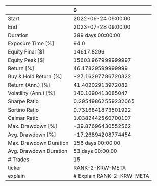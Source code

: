 |                        | 0                         |
|:-----------------------|:--------------------------|
| Start                  | 2022-06-24 09:00:00       |
| End                    | 2023-07-28 09:00:00       |
| Duration               | 399 days 00:00:00         |
| Exposure Time [%]      | 94.0                      |
| Equity Final [$]       | 14617.8296                |
| Equity Peak [$]        | 15603.967999999997        |
| Return [%]             | 46.17829599999999         |
| Buy & Hold Return [%]  | -27.16297786720322        |
| Return (Ann.) [%]      | 41.40202913972082         |
| Volatility (Ann.) [%]  | 140.1090413085047         |
| Sharpe Ratio           | 0.29549862559232065       |
| Sortino Ratio          | 0.7316841873501922        |
| Calmar Ratio           | 1.0382442560700107        |
| Max. Drawdown [%]      | -39.87696430552562        |
| Avg. Drawdown [%]      | -17.26894208774454        |
| Max. Drawdown Duration | 156 days 00:00:00         |
| Avg. Drawdown Duration | 53 days 00:00:00          |
| # Trades               | 15                        |
| ticker                 | RANK-2-KRW-META           |
| explain                | # Explain RANK-2-KRW-META |